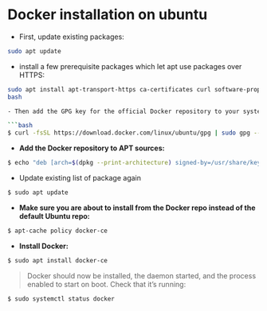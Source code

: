 # Docker installation on ubuntu

- First, update existing packages:

```bash
sudo apt update
```

- install a few prerequisite packages which let apt use packages over HTTPS:


```bash 
sudo apt install apt-transport-https ca-certificates curl software-properties-common
bash 

- Then add the GPG key for the official Docker repository to your system:

```bash 
$ curl -fsSL https://download.docker.com/linux/ubuntu/gpg | sudo gpg --dearmor -o /usr/share/keyrings/docker-archive-keyring.gpg
```

- **Add the Docker repository to APT sources:**
```bash 
$ echo "deb [arch=$(dpkg --print-architecture) signed-by=/usr/share/keyrings/docker-archive-keyring.gpg] https://download.docker.com/linux/ubuntu $(lsb_release -cs) stable" | sudo tee /etc/apt/sources.list.d/docker.list > /dev/null
```

- Update existing list of package again 

```bash 
$ sudo apt update
```

- **Make sure you are about to install from the Docker repo instead of the default Ubuntu repo:**

```bash 
$ apt-cache policy docker-ce
```

- **Install Docker:**

```bash 
$ sudo apt install docker-ce
```

> Docker should now be installed, the daemon started, and the process enabled to start on boot. Check that it’s running:

```bash 
$ sudo systemctl status docker
```

